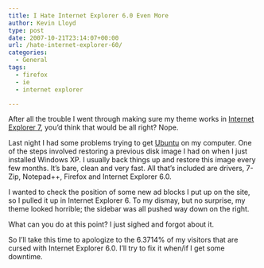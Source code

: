 ```yaml
---
title: I Hate Internet Explorer 6.0 Even More
author: Kevin Lloyd
type: post
date: 2007-10-21T23:14:07+00:00
url: /hate-internet-explorer-60/
categories:
  - General
tags:
  - firefox
  - ie
  - internet explorer

---
```

After all the trouble I went through making sure my theme works in [Internet Explorer 7][1], you&#8217;d think that would be all right? Nope.

Last night I had some problems trying to get [Ubuntu][2] on my computer. One of the steps involved restoring a previous disk image I had on when I just installed Windows XP. I usually back things up and restore this image every few months. It&#8217;s bare, clean and very fast. All that&#8217;s included are drivers, 7-Zip, Notepad++, Firefox and Internet Explorer 6.0.

I wanted to check the position of some new ad blocks I put up on the site, so I pulled it up in Internet Explorer 6. To my dismay, but no surprise, my theme looked horrible; the sidebar was all pushed way down on the right.

What can you do at this point? I just sighed and forgot about it.

So I&#8217;ll take this time to apologize to the 6.3714% of my visitors that are cursed with Internet Explorer 6.0. I&#8217;ll try to fix it when/if I get some downtime.

 [1]: https://webdevelopment2.com/page/2/
 [2]: http://www.lifeofbaz.com/technology/installing-ubuntu-linux-shot-foot/